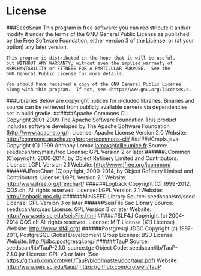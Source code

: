 License
========

###SeedScan
    This program is free software: you can redistribute it and/or modify
    it under the terms of the GNU General Public License as published by
    the Free Software Foundation, either version 3 of the License, or
    (at your option) any later version.

    This program is distributed in the hope that it will be useful,
    but WITHOUT ANY WARRANTY; without even the implied warranty of
    MERCHANTABILITY or FITNESS FOR A PARTICULAR PURPOSE.  See the
    GNU General Public License for more details.

    You should have received a copy of the GNU General Public License
    along with this program.  If not, see <http://www.gnu.org/licenses/>.

###Libraries
    Below are copyright notices for included libraries. Binaries and
    source can be retrieved from publicly available servers via
    dependencies set in build.gradle.
######Apache Commons CLI                                                                                                                              
    Copyright 2001-2009 The Apache Software Foundation
    This product includes software developed by
    The Apache Software Foundation (http://www.apache.org/).
    License:        Apache License Version 2.0
    Website:        http://commons.apache.org/proper/commons-cli/
######Cmplx.java
    Copyright (C) 1999 Anthony Lomax <lomax@faille.unice.fr>
    Source:         seedscan/src/main/freq
    License:        GPL Version 2 or later
######JCommon
    (C)opyright, 2000-2014, by Object Refinery Limited and Contributors.
    License:        LGPL Version 2.1
    Website:        http://www.jfree.org/jcommon/
######JFreeChart
    (C)opyright, 2000-2014, by Object Refinery Limited and Contributors.
    License:        LGPL Version 2.1
    Website:        http://www.jfree.org/jfreechart/
######Logback
    Copyright (C) 1999-2012, QOS.ch. All rights reserved.
    License:        LGPL Version 2.1
    Website:        http://logback.qos.ch/
######MiniSEED Library
    Source:         seedscan/src/seed
    License:        GPL Version 3 or later
######SeisFile Sac Library
    Source:         seedscan/src/sac
    License:        GPL Version 3 or later
    Website:        http://www.seis.sc.edu/seisFile.html
######SLF4J
    Copyright (c) 2004-2014 QOS.ch All rights reserved.
    License:        MIT License (X11 License)
    Website:        http://www.slf4j.org/
######Postgresql JDBC
    Copyright (c) 1997-2011, PostgreSQL Global Development Group
    License:        BSD License
    Website:        http://jdbc.postgresql.org/
######TauP
    Source:         seedscan/lib/TauP-2.1.0-source.tgz
    Object Code:    seedscan/lib/TauP-2.1.0.jar
    License:        GPL v3 or later (See https://github.com/crotwell/TauP/blob/master/doc/taup.pdf)
    Website:        http://www.seis.sc.edu/taup/
                    https://github.com/crotwell/TauP
